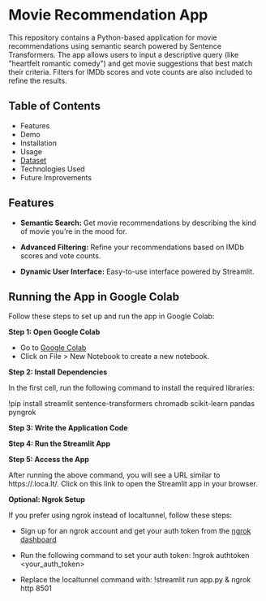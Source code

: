 # Movie Recommendation App

This repository contains a Python-based application for movie recommendations using semantic search powered by Sentence Transformers. The app allows users to input a descriptive query (like "heartfelt romantic comedy") and get movie suggestions that best match their criteria. Filters for IMDb scores and vote counts are also included to refine the results.

## Table of Contents

- Features
- Demo
- Installation
- Usage
- [Dataset](https://raw.githubusercontent.com/datum-oracle/netflix-movie-titles/main/titles.csv)
- Technologies Used
- Future Improvements

## Features

- **Semantic Search:** Get movie recommendations by describing the kind of movie you’re in the mood for.
  
- **Advanced Filtering:** Refine your recommendations based on IMDb scores and vote counts.
  
- **Dynamic User Interface:** Easy-to-use interface powered by Streamlit.

## Running the App in Google Colab

Follow these steps to set up and run the app in Google Colab:

**Step 1: Open Google Colab**

- Go to [Google Colab](https://colab.research.google.com/)
- Click on File > New Notebook to create a new notebook.

**Step 2: Install Dependencies**

In the first cell, run the following command to install the required libraries:

!pip install streamlit sentence-transformers chromadb scikit-learn pandas pyngrok

**Step 3: Write the Application Code**

**Step 4: Run the Streamlit App**

**Step 5: Access the App**

After running the above command, you will see a URL similar to https://<random-string>.loca.lt/. Click on this link to open the Streamlit app in your browser.

**Optional: Ngrok Setup**

If you prefer using ngrok instead of localtunnel, follow these steps:

- Sign up for an ngrok account and get your auth token from the [ngrok dashboard](https://dashboard.ngrok.com/get-started/your-authtoken)

- Run the following command to set your auth token:
 !ngrok authtoken <your_auth_token>

- Replace the localtunnel command with:
 !streamlit run app.py & ngrok http 8501
